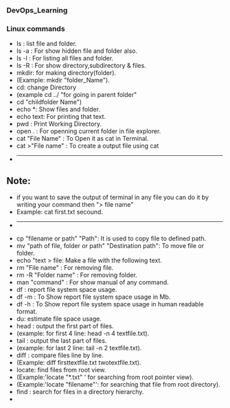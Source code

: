 ### DevOps_Learning
### Linux commands
- ls : list file and folder.
- ls -a : For show hidden file and folder also.
- ls -l : For listing all files and folder.
- ls -R : For show directory,subdirectory & files.
- mkdir: for making directory(folder).
- (Example: mkdir "folder_Name").
- cd: change Directory
- (example cd ../ "for going in parent folder"
- cd "childfolder Name")
- echo *: Show files and folder.
- echo text: For printing that text.
- pwd : Print Working Directory.
- open . : For openning current folder in file explorer.
- cat "File Name" : To Open it as cat in Terminal.
- cat >"File name" :  To create a output file using cat
- _________________________________________________________________________________________________________________________________
## Note:
- if you want to save the output of terminal in any file you can do it by writing your command then "> file name"
- Example: cat first.txt secound.
- _________________________________________________________________________________________________________________________________
- cp "filename or path" "Path": It is used to copy file to defined path.
- mv "path of file, folder or path" "Destination path": To move file or folder. 
- echo "text > file: Make a file with the following text.
- rm "File name" : For removing file.
- rm -R "Folder name" : For removing folder.
- man "command" : For show manual of any command.
- df : report file system space usage.
- df -m : To Show report file system space usage in Mb.
- df -h : To Show report file system space usage in human readable format.
- du: estimate file space usage.
- head : output the first part of files.
- (example: for first 4 line: head -n 4 textfile.txt).
- tail : output the last part of files.
- (example: for last 2 line: tail -n 2 textfile.txt).
- diff : compare files line by line.
- (Example: diff firsttextfile.txt twotextfile.txt).
- locate: find files from root view.
- (Example:'locate "*.txt" ' for searching from root pointer view).
- (Example:'locate "filename"': for searching that file from root directory).
- find : search for files in a directory hierarchy.
- 